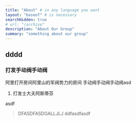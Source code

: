 ```yaml
---
title: "About" # in any language you want
layout: "baseof" # is necessary
searchHidden: true
# url: "/archive"
description: "About Our Group"
summary: "something about our group"
---
```


## dddd
### 打发手动阀手动阀
阿里打开房间阿里山的军阀势力的房间
手动阀手动阀手动阀asd

1. 打发士大夫阿斯蒂芬

asdf

> DFASDFASDGALLJLJ
ddfasdfasdf
